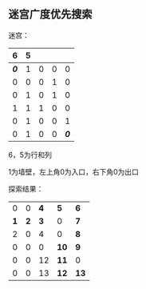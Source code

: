 ## 迷宫广度优先搜索

迷宫：

| 6       | 5    |      |      |         |
| ------- | ---- | ---- | ---- | ------- |
| ***0*** | 1    | 0    | 0    | 0       |
| 0       | 0    | 0    | 1    | 0       |
| 0       | 1    | 0    | 1    | 0       |
| 1       | 1    | 1    | 0    | 0       |
| 0       | 1    | 0    | 0    | 1       |
| 0       | 1    | 0    | 0    | ***0*** |

6，5为行和列

1为墙壁，左上角0为入口，右下角0为出口

探索结果：

|       |       |       |        |        |
| ----- | ----- | ----- | ------ | ------ |
| 0     | 0     | **4** | **5**  | **6**  |
| **1** | **2** | **3** | 0      | **7**  |
| 2     | 0     | 4     | 0      | **8**  |
| 0     | 0     | 0     | **10** | **9**  |
| 0     | 0     | 12    | **11** | 0      |
| 0     | 0     | 13    | **12** | **13** |

